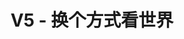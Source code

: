 ---
description: 搞笑 + 美女 + 鸡汤文。混在一起就有些不自在了。
layout: post
results:
- primaryGenreName: Entertainment
  version: '1.0'
  genreIds:
  - '6016'
  - '6002'
  formattedPrice: 免费
  artworkUrl60: http://is2.mzstatic.com/image/thumb/Purple20/v4/50/09/10/500910ff-a508-2d3b-780f-f018fda5bb8a/source/60x60bb.jpg
  userRatingCountForCurrentVersion: 1
  minimumOsVersion: '8.0'
  appletvScreenshotUrls: &a []
  sellerName: Xue Zhao
  supportedDevices:
  - iPad2Wifi
  - iPad23G
  - iPhone4S
  - iPadThirdGen
  - iPadThirdGen4G
  - iPhone5
  - iPodTouchFifthGen
  - iPadFourthGen
  - iPadFourthGen4G
  - iPadMini
  - iPadMini4G
  - iPhone5c
  - iPhone5s
  - iPhone6
  - iPhone6Plus
  - iPodTouchSixthGen
  genres:
  - 娱乐
  - 工具
  currentVersionReleaseDate: '2016-05-04T02:46:07Z'
  trackName: V5 - 换个方式看世界
  isVppDeviceBasedLicensingEnabled: true
  description: 'V5 - 换个方式看世界！

    * 搞笑内容，让你爆笑不止！

    * 正能量让你每天活力满满！

    * 让你的生活每天充满乐趣！

    * 精品内容每日推荐！'
  price: 0
  trackId: 1106369265
  releaseDate: '2016-05-04T02:46:07Z'
  advisories:
  - 偶尔/轻微的亵渎或低俗幽默
  screenshotUrls:
  - http://a5.mzstatic.com/us/r30/Purple20/v4/17/3b/4e/173b4e6e-2269-c511-cda2-58365f67e507/screen1136x1136.jpeg
  artistViewUrl: https://itunes.apple.com/cn/developer/xue-zhao/id1106369264?uo=4
  primaryGenreId: 6016
  averageUserRatingForCurrentVersion: 5
  kind: software
  fileSizeBytes: '16296908'
  sellerUrl: http://v5.yy.com
  trackContentRating: 9+
  bundleId: com.yy.vw.m
  trackCensoredName: V5 - 换个方式看世界
  contentAdvisoryRating: 9+
  isGameCenterEnabled: false
  artistName: Xue Zhao
  languageCodesISO2A:
  - EN
  - ZH
  features: *a
  wrapperType: software
  artworkUrl512: http://is2.mzstatic.com/image/thumb/Purple20/v4/50/09/10/500910ff-a508-2d3b-780f-f018fda5bb8a/source/512x512bb.jpg
  artworkUrl100: http://is2.mzstatic.com/image/thumb/Purple20/v4/50/09/10/500910ff-a508-2d3b-780f-f018fda5bb8a/source/100x100bb.jpg
  trackViewUrl: https://geo.itunes.apple.com/cn/app/v5-huan-ge-fang-shi-kan-shi-jie/id1106369265?mt=8&uo=4
  artistId: 1106369264
  currency: CNY
  ipadScreenshotUrls: *a
category: 娱乐
tags: tag1
resultCount: 1
title: V5 - 换个方式看世界

---